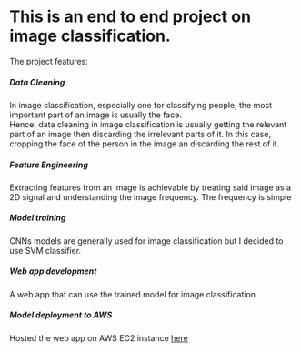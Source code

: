# This is an end to end project on image classification.
The project features:

##### Data Cleaning
In image classification, especially one for classifying people, the most important part of an image is usually the face.  
Hence, data cleaning in image classification is usually getting the relevant part of an image then discarding the 
irrelevant parts of it. In this case, cropping the face of the person in the image an discarding the rest of it. 
##### Feature Engineering
Extracting features from an image is achievable by treating said image as a 2D signal and understanding the image frequency. The frequency is simple
##### Model training
CNNs models are generally used for image classification but I decided to use SVM classifier. 
##### Web app development
A web app that can use the trained model for image classification. 
##### Model deployment to AWS
Hosted the web app on AWS EC2 instance [here](http://ec2-44-203-185-121.compute-1.amazonaws.com/)
